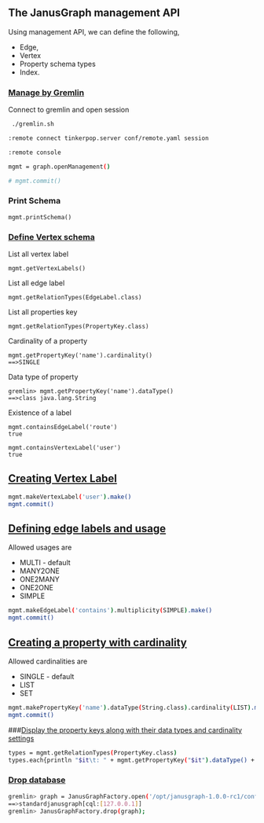 ## The JanusGraph management API

Using management API, we can define the following,

* Edge, 
* Vertex 
* Property schema types 
* Index.


### <u>Manage by Gremlin</u>
Connect to gremlin and open session

```bash
 ./gremlin.sh 

:remote connect tinkerpop.server conf/remote.yaml session

:remote console

mgmt = graph.openManagement()

# mgmt.commit()
```

### Print Schema

    mgmt.printSchema()

### <u>Define Vertex schema</u>

List all vertex label

    mgmt.getVertexLabels()

List all edge label

    mgmt.getRelationTypes(EdgeLabel.class)

List all properties key

    mgmt.getRelationTypes(PropertyKey.class)

Cardinality of a property

    mgmt.getPropertyKey('name').cardinality()
    ==>SINGLE

Data type of property

    gremlin> mgmt.getPropertyKey('name').dataType()
    ==>class java.lang.String

Existence of a label

    mgmt.containsEdgeLabel('route')
    true

    mgmt.containsVertexLabel('user')
    true

## <u>Creating Vertex Label</u>

```bash
mgmt.makeVertexLabel('user').make()
mgmt.commit()
```

## <u>Defining edge labels and usage</u>

Allowed usages are 

* MULTI - default 
* MANY2ONE
* ONE2MANY
* ONE2ONE 
* SIMPLE

```bash
mgmt.makeEdgeLabel('contains').multiplicity(SIMPLE).make()
mgmt.commit()
```

## <u>Creating a property with cardinality</u>

Allowed cardinalities are 

* SINGLE - default
* LIST
* SET

```bash
mgmt.makePropertyKey('name').dataType(String.class).cardinality(LIST).make()
mgmt.commit()
```

###<u>Display the property keys along with their data types and cardinality settings</u>

```bash
types = mgmt.getRelationTypes(PropertyKey.class)
types.each{println "$it\t: " + mgmt.getPropertyKey("$it").dataType() + " " + mgmt.getPropertyKey("$it").cardinality()}
```


### <u>Drop database</u>

```bash
gremlin> graph = JanusGraphFactory.open('/opt/janusgraph-1.0.0-rc1/conf/janusgraph-cql.properties')
==>standardjanusgraph[cql:[127.0.0.1]]
gremlin> JanusGraphFactory.drop(graph);
```
